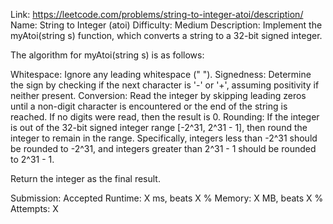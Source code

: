 Link: https://leetcode.com/problems/string-to-integer-atoi/description/
Name: String to Integer (atoi)
Difficulty: Medium
Description:
Implement the myAtoi(string s) function, which converts a string to a 32-bit signed integer.

The algorithm for myAtoi(string s) is as follows:

Whitespace: Ignore any leading whitespace (" ").
Signedness: Determine the sign by checking if the next character is '-' or '+', assuming positivity if neither present.
Conversion: Read the integer by skipping leading zeros until a non-digit character is encountered or the end of the 
string is reached. If no digits were read, then the result is 0.
Rounding: If the integer is out of the 32-bit signed integer range [-2^31, 2^31 - 1], then round the integer to remain 
in the range. Specifically, integers less than -2^31 should be rounded to -2^31, and integers greater than 2^31 - 1 
should be rounded to 2^31 - 1.

Return the integer as the final result.


Submission: Accepted
Runtime: X ms, beats X %
Memory: X MB, beats X %
Attempts: X